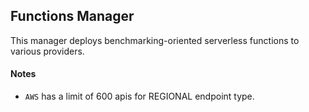 ## Functions Manager
This manager deploys benchmarking-oriented serverless functions to various providers.

#### Notes
- `AWS` has a limit of 600 apis for REGIONAL endpoint type. 
